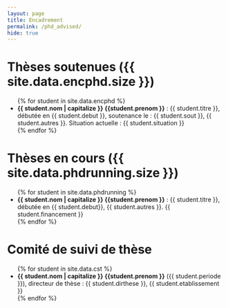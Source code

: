 ```yaml
---
layout: page
title: Encadrement
permalink: /phd_advised/
hide: true
---
```


# Thèses soutenues ({{ site.data.encphd.size }})

<ul>
{% for student in site.data.encphd %}
<li>
  <b>{{ student.nom | capitalize }} {{student.prenom }}</b> : {{ student.titre }}, débutée en {{ student.debut }}, soutenance le : {{ student.sout }}, {{ student.autres }}. Situation actuelle : {{ student.situation }}
</li>
{% endfor %}
</ul>

# Thèses en cours ({{ site.data.phdrunning.size }})

<ul>
{% for student in site.data.phdrunning %}
<li>
  <b>{{ student.nom | capitalize }} {{student.prenom }}</b> : {{ student.titre }}, débutée en {{ student.debut}}, {{ student.autres }}. {{ student.financement }}
</li>
{% endfor %}
</ul>

# Comité de suivi de thèse

<ul>
{% for student in site.data.cst %}
<li>
  <b>{{ student.nom | capitalize }} {{student.prenom }}</b> ({{ student.periode }}), directeur de thèse : {{ student.dirthese }}, {{ student.etablissement }}
</li>
{% endfor %}
</ul>
